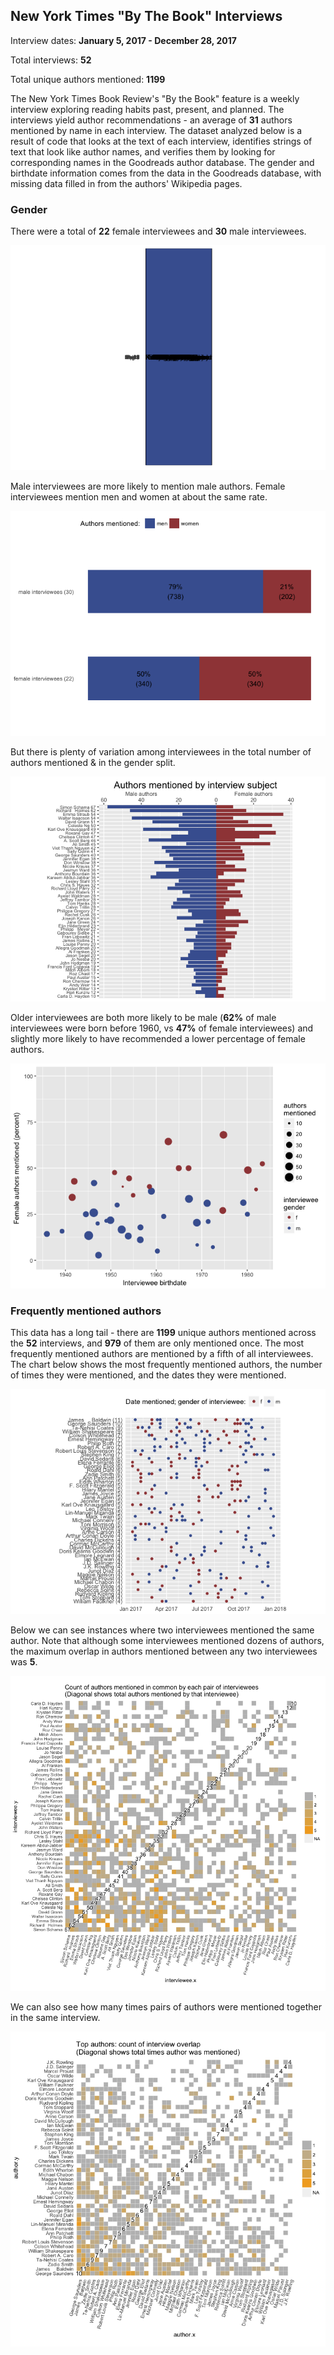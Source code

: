 New York Times "By The Book" Interviews
---------------------------------------

Interview dates: **January 5, 2017 - December 28, 2017**

Total interviews: **52**

Total unique authors mentioned: **1199**

The New York Times Book Review's "By the Book" feature is a weekly interview exploring reading habits past, present, and planned. The interviews yield author recommendations - an average of **31** authors mentioned by name in each interview. The dataset analyzed below is a result of code that looks at the text of each interview, identifies strings of text that look like author names, and verifies them by looking for corresponding names in the Goodreads author database. The gender and birthdate information comes from the data in the Goodreads database, with missing data filled in from the authors' Wikipedia pages.

### Gender

There were a total of **22** female interviewees and **30** male interviewees.

![](btb_files/figure-markdown_github/unnamed-chunk-2-1.png)

Male interviewees are more likely to mention male authors. Female interviewees mention men and women at about the same rate.

![](btb_files/figure-markdown_github/unnamed-chunk-3-1.png)

But there is plenty of variation among interviewees in the total number of authors mentioned & in the gender split.

![](btb_files/figure-markdown_github/unnamed-chunk-4-1.png)

Older interviewees are both more likely to be male (**62%** of male interviewees were born before 1960, vs **47%** of female interviewees) and slightly more likely to have recommended a lower percentage of female authors.

![](btb_files/figure-markdown_github/unnamed-chunk-5-1.png)

### Frequently mentioned authors

This data has a long tail - there are **1199** unique authors mentioned across the **52** interviews, and **979** of them are only mentioned once. The most frequently mentioned authors are mentioned by a fifth of all interviewees. The chart below shows the most frequently mentioned authors, the number of times they were mentioned, and the dates they were mentioned.

![](btb_files/figure-markdown_github/unnamed-chunk-6-1.png)

Below we can see instances where two interviewees mentioned the same author. Note that although some interviewees mentioned dozens of authors, the maximum overlap in authors mentioned between any two interviewees was **5**.

![](btb_files/figure-markdown_github/unnamed-chunk-8-1.png)

We can also see how many times pairs of authors were mentioned together in the same interview.

![](btb_files/figure-markdown_github/unnamed-chunk-9-1.png)
